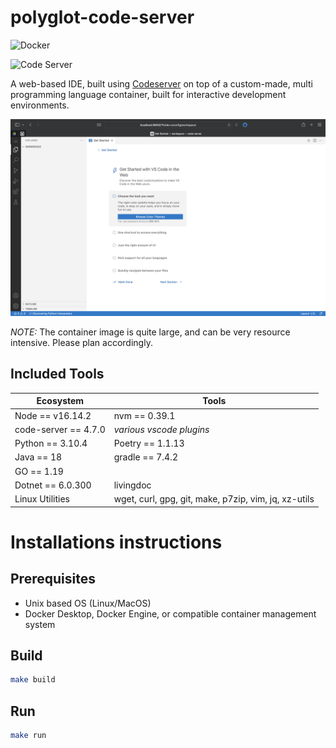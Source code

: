 # polyglot-code-server

![Docker](https://github.com/jpwhite3/polyglot-code-server/workflows/Docker/badge.svg)

![Code Server](https://img.shields.io/badge/Powered%20By-coder%2Fcode--server-blue)

A web-based IDE, built using [Codeserver](https://github.com/coder/code-server) on top of a custom-made, multi programming language container, built for interactive development environments.

![Screen shot](https://github.com/jpwhite3/polyglot-code-server/raw/main/images/screenshot.png)

_NOTE:_ The container image is quite large, and can be very resource intensive. Please plan accordingly.

## Included Tools

| Ecosystem            | Tools                                                |
| -------------------- | ---------------------------------------------------- |
| Node == v16.14.2     | nvm == 0.39.1                                        |
| code-server == 4.7.0 | _various vscode plugins_                             |
| Python == 3.10.4     | Poetry == 1.1.13                                     |
| Java == 18           | gradle == 7.4.2                                      |
| GO == 1.19           |                                                      |
| Dotnet == 6.0.300    | livingdoc                                            |
| Linux Utilities      | wget, curl, gpg, git, make, p7zip, vim, jq, xz-utils |

# Installations instructions

## Prerequisites

- Unix based OS (Linux/MacOS)
- Docker Desktop, Docker Engine, or compatible container management system

## Build

```bash
make build
```

## Run

```bash
make run
```

